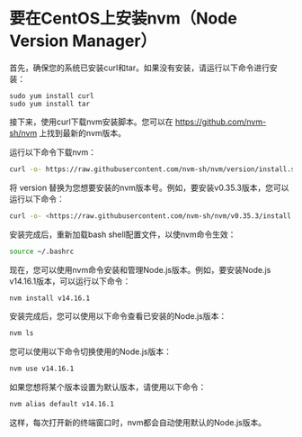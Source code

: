# 要在CentOS上安装nvm（Node Version Manager）

首先，确保您的系统已安装curl和tar。如果没有安装，请运行以下命令进行安装：

```shell
sudo yum install curl
sudo yum install tar
```

接下来，使用curl下载nvm安装脚本。您可以在 <https://github.com/nvm-sh/nvm> 上找到最新的nvm版本。

运行以下命令下载nvm：

```bash
curl -o- https://raw.githubusercontent.com/nvm-sh/nvm/version/install.sh | bash
```

将 version 替换为您想要安装的nvm版本号。例如，要安装v0.35.3版本，您可以运行以下命令：

```bash
curl -o- <https://raw.githubusercontent.com/nvm-sh/nvm/v0.35.3/install.sh> | bash
```

安装完成后，重新加载bash shell配置文件，以使nvm命令生效：

```bash
source ~/.bashrc
```

现在，您可以使用nvm命令安装和管理Node.js版本。例如，要安装Node.js v14.16.1版本，可以运行以下命令：

```bash
nvm install v14.16.1
```

安装完成后，您可以使用以下命令查看已安装的Node.js版本：

```bash
nvm ls
```

您可以使用以下命令切换使用的Node.js版本：

```bash
nvm use v14.16.1
```

如果您想将某个版本设置为默认版本，请使用以下命令：

```bash
nvm alias default v14.16.1
```

这样，每次打开新的终端窗口时，nvm都会自动使用默认的Node.js版本。
